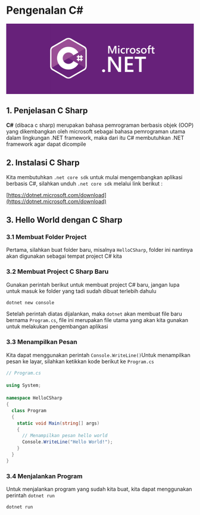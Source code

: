 # Pengenalan C\#

![c\#](cSharp.png)

## 1. Penjelasan C Sharp

**C\#** \(dibaca c sharp\) merupakan bahasa pemrograman berbasis objek \(OOP\) yang dikembangkan oleh microsoft sebagai bahasa pemrograman utama dalam lingkungan .NET framework, maka dari itu C\# membutuhkan .NET framework agar dapat dicompile

## 2. Instalasi C Sharp

Kita membutuhkan `.net core sdk` untuk mulai mengembangkan aplikasi berbasis C\#, silahkan unduh `.net core sdk` melalui link berikut :

[https://dotnet.microsoft.com/download](https://dotnet.microsoft.com/download)

## 3. Hello World dengan C Sharp

### 3.1 Membuat Folder Project

Pertama, silahkan buat folder baru, misalnya `HelloCSharp`, folder ini nantinya akan digunakan sebagai tempat project C\# kita

### 3.2 Membuat Project C Sharp Baru

Gunakan perintah berikut untuk membuat project C\# baru, jangan lupa untuk masuk ke folder yang tadi sudah dibuat terlebih dahulu

```bash
dotnet new console
```

Setelah perintah diatas dijalankan, maka `dotnet` akan membuat file baru bernama `Program.cs`, file ini merupakan file utama yang akan kita gunakan untuk melakukan pengembangan aplikasi

### 3.3 Menampilkan Pesan

Kita dapat menggunakan perintah `Console.WriteLine()`Untuk menampilkan pesan ke layar, silahkan ketikkan kode berikut ke `Program.cs`

```csharp
// Program.cs

using System;

namespace HelloCSharp
{
  class Program
  {
    static void Main(string[] args)
    {
      // Menampilkan pesan hello world
      Console.WriteLine("Hello World!");
    }
  }
}
```

### 3.4 Menjalankan Program

Untuk menjalankan program yang sudah kita buat, kita dapat menggunakan perintah `dotnet run`

```bash
dotnet run
```

